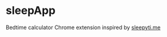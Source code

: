 sleepApp
==============

Bedtime calculator Chrome extension inspired by [sleepyti.me](http://sleepyti.me/)
